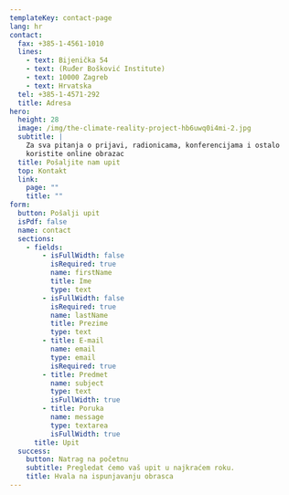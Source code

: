 ```yaml
---
templateKey: contact-page
lang: hr
contact:
  fax: +385-1-4561-1010
  lines:
    - text: Bijenička 54
    - text: (Ruđer Bošković Institute)
    - text: 10000 Zagreb
    - text: Hrvatska
  tel: +385-1-4571-292
  title: Adresa
hero:
  height: 28
  image: /img/the-climate-reality-project-hb6uwq0i4mi-2.jpg
  subtitle: |
    Za sva pitanja o prijavi, radionicama, konferencijama i ostalo 
    koristite online obrazac
  title: Pošaljite nam upit
  top: Kontakt
  link:
    page: ""
    title: ""
form:
  button: Pošalji upit
  isPdf: false
  name: contact
  sections:
    - fields:
        - isFullWidth: false
          isRequired: true
          name: firstName
          title: Ime
          type: text
        - isFullWidth: false
          isRequired: true
          name: lastName
          title: Prezime
          type: text
        - title: E-mail
          name: email
          type: email
          isRequired: true
        - title: Predmet
          name: subject
          type: text
          isFullWidth: true
        - title: Poruka
          name: message
          type: textarea
          isFullWidth: true
      title: Upit
  success:
    button: Natrag na početnu
    subtitle: Pregledat ćemo vaš upit u najkraćem roku.
    title: Hvala na ispunjavanju obrasca
---
```

